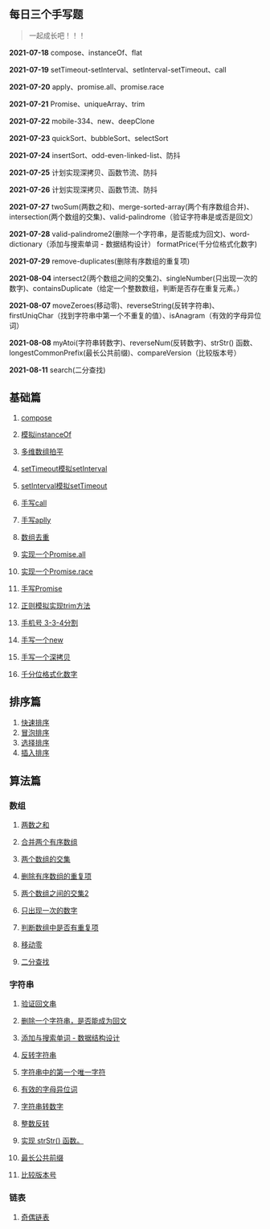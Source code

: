 ## 每日三个手写题

>  一起成长吧！！！

**2021-07-18** compose、instanceOf、flat

**2021-07-19** setTimeout-setInterval、setInterval-setTimeout、call

**2021-07-20** apply、promise.all、promise.race

**2021-07-21** Promise、uniqueArray、trim 

**2021-07-22** mobile-334、new、deepClone

**2021-07-23** quickSort、bubbleSort、selectSort

**2021-07-24** insertSort、odd-even-linked-list、防抖

**2021-07-25** 计划实现深拷贝、函数节流、防抖

**2021-07-26** 计划实现深拷贝、函数节流、防抖

**2021-07-27** twoSum(两数之和)、merge-sorted-array(两个有序数组合并)、intersection(两个数组的交集)、valid-palindrome（验证字符串是或否是回文）

**2021-07-28** valid-palindrome2(删除一个字符串，是否能成为回文)、word-dictionary（添加与搜索单词 - 数据结构设计） formatPrice(千分位格式化数字)

**2021-07-29** remove-duplicates(删除有序数组的重复项)

**2021-08-04** intersect2(两个数组之间的交集2)、singleNumber(只出现一次的数字)、containsDuplicate（给定一个整数数组，判断是否存在重复元素。）

**2021-08-07** moveZeroes(移动零)、reverseString(反转字符串)、firstUniqChar（找到字符串中第一个不重复的值）、isAnagram（有效的字母异位词）

**2021-08-08** myAtoi(字符串转数字)、reverseNum(反转数字)、strStr() 函数、longestCommonPrefix(最长公共前缀)、compareVersion（比较版本号）

**2021-08-11** search(二分查找)


## 基础篇

1. [compose](https://github.com/qianlongo/fe-handwriting/blob/master/1.compose.js)

2. [模拟instanceOf](https://github.com/qianlongo/fe-handwriting/blob/master/2.instanceOf.js)

3. [多维数组拍平](https://github.com/qianlongo/fe-handwriting/blob/master/3.flat.js)

4. [setTimeout模拟setInterval](https://github.com/qianlongo/fe-handwriting/blob/master/4.setTimeout-interval.js)

5. [setInterval模拟setTimeout](https://github.com/qianlongo/fe-handwriting/blob/master/5.setInterval-timeout.js)

6. [手写call](https://github.com/qianlongo/fe-handwriting/blob/master/6.call.js)

7. [手写aplly](https://github.com/qianlongo/fe-handwriting/blob/master/7.apply.js)

8. [数组去重](https://github.com/qianlongo/fe-handwriting/blob/master/8.uniqueArray.js)

9. [实现一个Promise.all](https://github.com/qianlongo/fe-handwriting/blob/master/9.promise.all.js)

10. [实现一个Promise.race](https://github.com/qianlongo/fe-handwriting/blob/master/10.promise.race.js)

11. [手写Promise](https://github.com/qianlongo/fe-handwriting/blob/master/11.promise.js)

12. [正则模拟实现trim方法](https://github.com/qianlongo/fe-handwriting/blob/master/12.trim.js)

13. [手机号 3-3-4分割](https://github.com/qianlongo/fe-handwriting/blob/master/13.mobile-334.js)

14. [手写一个new](https://github.com/qianlongo/fe-handwriting/blob/master/14.new.js)

15. [手写一个深拷贝](https://github.com/qianlongo/fe-handwriting/blob/master/15.deepClone.js)

16. [千分位格式化数字](https://github.com/qianlongo/fe-handwriting/blob/master/27.formatPrice.js)



## 排序篇

1. [快速排序](https://github.com/qianlongo/fe-handwriting/blob/master/17.quick-sort.js)
2. [冒泡排序](https://github.com/qianlongo/fe-handwriting/blob/master/18.bubble-sort.js)
3. [选择排序](https://github.com/qianlongo/fe-handwriting/blob/master/19.select-sort.js)
4. [插入排序](https://github.com/qianlongo/fe-handwriting/blob/master/20.insert-sort.js)

## 算法篇

### 数组

1. [两数之和](https://github.com/qianlongo/fe-handwriting/blob/master/21.two-sum.js)

2. [合并两个有序数组](https://github.com/qianlongo/fe-handwriting/blob/master/22.merge-sorted-array.js)

3. [两个数组的交集](https://github.com/qianlongo/fe-handwriting/blob/master/23.intersection.js)

4. [删除有序数组的重复项](https://github.com/qianlongo/fe-handwriting/blob/master/28.remove-duplicates.js)

5. [两个数组之间的交集2](https://github.com/qianlongo/fe-handwriting/blob/master/29.intersect2.js)

6. [只出现一次的数字](https://github.com/qianlongo/fe-handwriting/blob/master/30.singleNumber.js)

7. [判断数组中是否有重复项](https://github.com/qianlongo/fe-handwriting/blob/master/31.contains-duplicate.js)

7. [移动零](https://github.com/qianlongo/fe-handwriting/blob/master/32.move-zeroes.js)

7. [二分查找](https://github.com/qianlongo/fe-handwriting/blob/master/41.hafl-search.js)



### 字符串

1. [验证回文串](https://github.com/qianlongo/fe-handwriting/blob/master/24.valid-palindrome.js)
2. [删除一个字符串，是否能成为回文](https://github.com/qianlongo/fe-handwriting/blob/master/25.valid-palindrome2.js)
3. [添加与搜索单词 - 数据结构设计](https://github.com/qianlongo/fe-handwriting/blob/master/26.word-dictionary.js)

4. [反转字符串](https://github.com/qianlongo/fe-handwriting/blob/master/33.reverse-string.js)

5. [字符串中的第一个唯一字符](https://github.com/qianlongo/fe-handwriting/blob/master/34.first-uniq-char.js)

5. [有效的字母异位词](https://github.com/qianlongo/fe-handwriting/blob/master/35.is-anagram.js)

6. [字符串转数字](https://github.com/qianlongo/fe-handwriting/blob/master/36.my-atoi.js)

7. [整数反转](https://github.com/qianlongo/fe-handwriting/blob/master/37.reverse-num.js)

8. [实现 strStr() 函数。](https://github.com/qianlongo/fe-handwriting/blob/master/38.str-str.js)
9. [最长公共前缀](https://github.com/qianlongo/fe-handwriting/blob/master/39.longest-common-prefix.js)
10. [比较版本号](https://github.com/qianlongo/fe-handwriting/blob/master/40.compare-version.js)

### 链表

1. [奇偶链表](https://github.com/qianlongo/fe-handwriting/blob/master/16.odd-even-linked-list.js)

